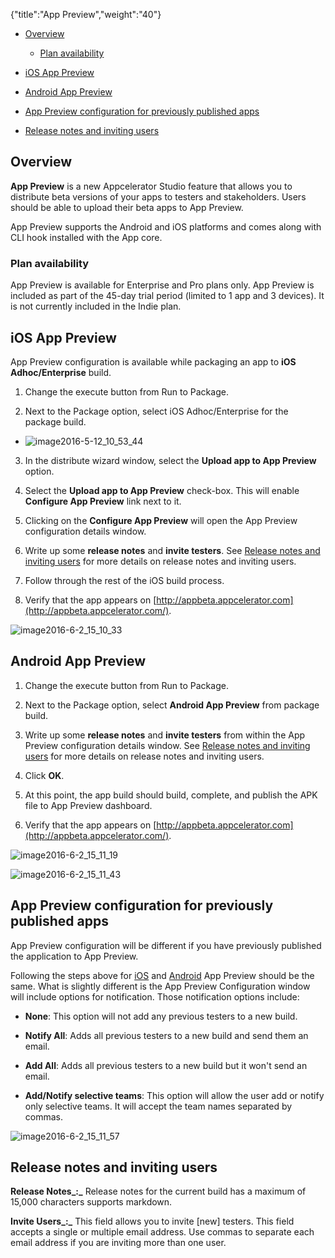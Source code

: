 {"title":"App Preview","weight":"40"}

* [Overview](#Overview)

  * [Plan availability](#Planavailability)

* [iOS App Preview](#iOSAppPreview)

* [Android App Preview](#AndroidAppPreview)

* [App Preview configuration for previously published apps](#AppPreviewconfigurationforpreviouslypublishedapps)

* [Release notes and inviting users](#Releasenotesandinvitingusers)


## Overview

**App Preview** is a new Appcelerator Studio feature that allows you to distribute beta versions of your apps to testers and stakeholders. Users should be able to upload their beta apps to App Preview.

App Preview supports the Android and iOS platforms and comes along with CLI hook installed with the App core.

### Plan availability

App Preview is available for Enterprise and Pro plans only. App Preview is included as part of the 45-day trial period (limited to 1 app and 3 devices). It is not currently included in the Indie plan.

## iOS App Preview

App Preview configuration is available while packaging an app to **iOS Adhoc/Enterprise** build.

1. Change the execute button from Run to Package.

2. Next to the Package option, select iOS Adhoc/Enterprise for the package build.

  * ![image2016-5-12_10_53_44](/Images/appc/download/attachments/46250020/image2016-5-12_10_53_44.png)
3. In the distribute wizard window, select the **Upload app to App Preview** option.

4. Select the **Upload app to App Preview** check-box. This will enable **Configure App Preview** link next to it.

5. Clicking on the **Configure App Preview** will open the App Preview configuration details window.

6. Write up some **release notes** and **invite testers**. See [Release notes and inviting users](#Releasenotesandinvitingusers) for more details on release notes and inviting users.

7. Follow through the rest of the iOS build process.

8. Verify that the app appears on [http://appbeta.appcelerator.com](http://appbeta.appcelerator.com/).


![image2016-6-2_15_10_33](/Images/appc/download/attachments/46250020/image2016-6-2_15_10_33.png)

## Android App Preview

1. Change the execute button from Run to Package.

2. Next to the Package option, select **Android App Preview** from package build.

3. Write up some **release notes** and **invite testers** from within the App Preview configuration details window. See [Release notes and inviting users](#Releasenotesandinvitingusers) for more details on release notes and inviting users.

4. Click **OK**.

5. At this point, the app build should build, complete, and publish the APK file to App Preview dashboard.

6. Verify that the app appears on [http://appbeta.appcelerator.com](http://appbeta.appcelerator.com/).


![image2016-6-2_15_11_19](/Images/appc/download/attachments/46250020/image2016-6-2_15_11_19.png)

![image2016-6-2_15_11_43](/Images/appc/download/attachments/46250020/image2016-6-2_15_11_43.png)

## App Preview configuration for previously published apps

App Preview configuration will be different if you have previously published the application to App Preview.

Following the steps above for [iOS](#iOSAppPreview) and [Android](#AndroidAppPreview) App Preview should be the same. What is slightly different is the App Preview Configuration window will include options for notification. Those notification options include:

* **None**: This option will not add any previous testers to a new build.

* **Notify All**: Adds all previous testers to a new build and send them an email.

* **Add All**: Adds all previous testers to a new build but it won't send an email.

* **Add/Notify selective teams**: This option will allow the user add or notify only selective teams. It will accept the team names separated by commas.


![image2016-6-2_15_11_57](/Images/appc/download/attachments/46250020/image2016-6-2_15_11_57.png)

## Release notes and inviting users

**Release Notes_:_** Release notes for the current build has a maximum of 15,000 characters supports markdown.

**Invite Users_:_** This field allows you to invite \[new\] testers. This field accepts a single or multiple email address. Use commas to separate each email address if you are inviting more than one user.
